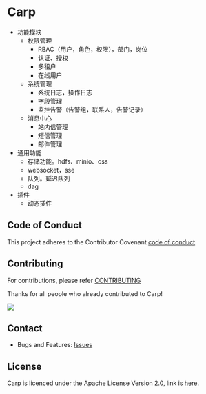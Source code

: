# Carp

* 功能模块
  * 权限管理
    * RBAC（用户，角色，权限），部门，岗位
    * 认证、授权
    * 多租户
    * 在线用户
  * 系统管理
    * 系统日志，操作日志
    * 字段管理
    * 监控告警（告警组，联系人，告警记录）
  * 消息中心
    * 站内信管理
    * 短信管理
    * 邮件管理
* 通用功能
  * 存储功能。hdfs、minio、oss
  * websocket，sse
  * 队列。延迟队列
  * dag
* 插件
  * 动态插件


## Code of Conduct

This project adheres to the Contributor Covenant [code of conduct](https://www.contributor-covenant.org/version/2/1/code_of_conduct/)

## Contributing

For contributions, please refer [CONTRIBUTING](https://github.com/flowerfine/carp)

Thanks for all people who already contributed to Carp!

<a href="https://github.com/flowerfine/carp/graphs/contributors">
    <img src="https://contrib.rocks/image?repo=flowerfine/carp" /></a>

## Contact

* Bugs and Features: [Issues](https://github.com/flowerfine/carp/issues)

## License

Carp is licenced under the Apache License Version 2.0, link is [here](https://www.apache.org/licenses/LICENSE-2.0.txt).